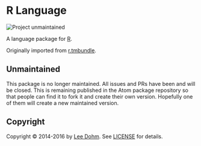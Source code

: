 # R Language

![Project unmaintained](https://img.shields.io/badge/project-unmaintained-red.svg)

A language package for [R](http://www.r-project.org).

Originally imported from [r.tmbundle](https://github.com/textmate/r.tmbundle).

## Unmaintained

This package is no longer maintained. All issues and PRs have been and will be closed. This is remaining published in the Atom package repository so that people can find it to fork it and create their own version. Hopefully one of them will create a new maintained version.

## Copyright

Copyright &copy; 2014-2016 by [Lee Dohm](https://www.lee-dohm.com). See [LICENSE](https://github.com/lee-dohm/language-r/blob/master/LICENSE.md) for details.
